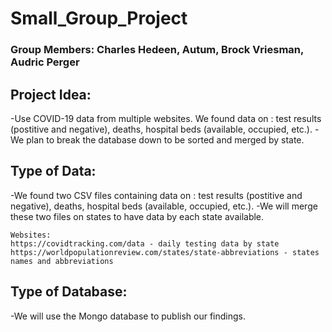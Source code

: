 # Small_Group_Project
### Group Members: Charles Hedeen, Autum, Brock Vriesman, Audric Perger

## Project Idea: 
-Use COVID-19 data from multiple websites. We found data on : test results (postitive and negative), deaths, hospital beds (available, occupied, etc.).
-We plan to break the database down to be sorted and merged by state.


## Type of Data:
 -We found two CSV files containing data on : test results (postitive and negative), deaths, hospital beds (available, occupied, etc.).
 -We will merge these two files on states to have data by each state available.

    Websites:
    https://covidtracking.com/data - daily testing data by state
    https://worldpopulationreview.com/states/state-abbreviations - states names and abbreviations


## Type of Database:
-We will use the Mongo database to publish our findings.